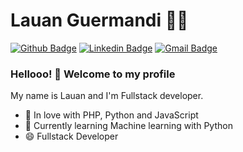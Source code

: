 # Lauan Guermandi :man_technologist:

[![Github Badge](https://img.shields.io/badge/-Github-000?style=flat-square&logo=Github&logoColor=white&link=https://github.com/lucasgdb)](https://github.com/LauanGuermandi)
[![Linkedin Badge](https://img.shields.io/badge/-LinkedIn-blue?style=flat-square&logo=Linkedin&logoColor=white&link=https://www.linkedin.com/in/lauan-borges-guermandi-83077212b/)](https://www.linkedin.com/in/lauan-borges-guermandi-83077212b/)
[![Gmail Badge](https://img.shields.io/badge/-Gmail-c14438?style=flat-square&logo=Gmail&logoColor=white&link=mailto:lauanguermandi@gmail.com)](mailto:lauanguermandi@gmail.com)

### Hellooo! 👋 Welcome to my profile

My name is Lauan and I'm Fullstack developer.

 - 💙 In love with PHP, Python and JavaScript
 - 🌱 Currently learning Machine learning with Python
 - 😄 Fullstack Developer 
